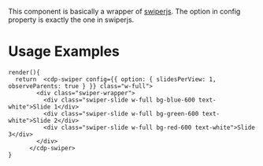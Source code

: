 This component is basically a wrapper of [swiperjs](https://swiperjs.com/). The option in config property is exactly the one in swiperjs.

# Usage Examples

```tsx
render(){
  return  <cdp-swiper config={{ option: { slidesPerView: 1, observeParents: true } }} class="w-full">
        <div class="swiper-wrapper">
          <div class="swiper-slide w-full bg-blue-600 text-white">Slide 1</div>
          <div class="swiper-slide w-full bg-green-600 text-white">Slide 2</div>
          <div class="swiper-slide w-full bg-red-600 text-white">Slide 3</div>
        </div>
      </cdp-swiper>
}
```
